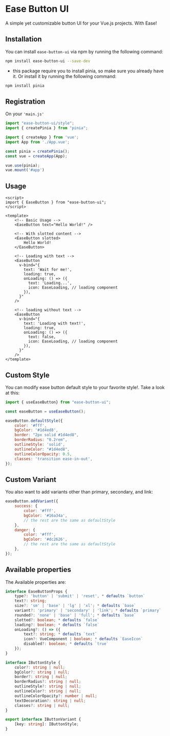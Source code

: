 # Ease Button UI

A simple yet customizable button UI for your Vue.js projects. With Ease!

## Installation

You can install `ease-button-ui` via npm by running the following command:

```bash
npm install ease-button-ui --save-dev
```
* this package require you to install pinia, so make sure you already have it.
Or install it by running the following command:

```bash
npm install pinia
```

## Registration

On your `'main.js'`

```js
import "ease-button-ui/style";
import { createPinia } from "pinia";

import { createApp } from 'vue';
import App from './App.vue';

const pinia = createPinia();
const vue = createApp(App);

vue.use(pinia);
vue.mount('#app')
```

## Usage

```vue
<script>
import { EaseButton } from "ease-button-ui";
</script>

<template>
    <!-- Basic Usage -->
    <EaseButton text="Hello World!" />

    <!-- With slotted content -->
    <EaseButton slotted>
        Hello World!
    </EaseButton>

    <!-- Loading with text -->
    <EaseButton
      v-bind="{
        text: 'Wait for me!',
        loading: true,
        onLoading: () => ({
          text: 'Loading...',
          icon: EaseLoading, // loading component
        }),
      }"
    />

    <!-- loading without text -->
    <EaseButton
      v-bind="{
        text: 'Loading with text!',
        loading: true,
        onLoading: () => ({
          text: false,
          icon: EaseLoading, // loading component
        }),
      }"
    />
</template>
```

## Custom Style

You can modify ease button default style to your favorite style!. Take a look at this:

```js
import { useEaseButton} from "ease-button-ui";

const easeButton = useEaseButton();

easeButton.defaultStyle({
    color: '#fff',
    bgColor: '#1d4ed8',
    border: "2px solid #1d4ed8",
    borderRadius: "0.2rem",
    outlineStyle: 'solid',
    outlineColor: "#1d4ed8",
    outlineColorOpacity: 0.5,
    classes: 'transition ease-in-out',
});
```

## Custom Variant

You also want to add variants other than primary, secondary, and link:

```js
easeButton.addVariant({
    success: {
        color: '#fff',
        bgColor: '#16a34a',
        // the rest are the same as defaultStyle
    },
    danger: {
        color: '#fff',
        bgColor: '#dc2626',
        // the rest are the same as defaultStyle
    },
});
```

## Available properties

The Available properties are:

```ts
interface EaseButtonProps {
    type?: 'button' | 'submit' | 'reset', * defaults `button`
    text?: string;
    size?: 'sm' | 'base' | 'lg' | 'xl'; * defaults `base`
    variant?: 'primary' | 'secondary' | 'link'; * defaults `primary`
    rounded?: 'none' | 'base' | 'full'; * defaults `base`
    slotted?: boolean; * defaults `false`
    loading?: boolean; * defaults `false`
    onLoading?: () => ({
        text?: string; * defaults `text`
        icon?: VueComponent | boolean; * defaults `EaseIcon` 
        disabled?: boolean; * defaults `true`
    });
}

interface IButtonStyle {
    color?: string | null;
    bgColor?: string | null;
    border?: string | null;
    borderRadius?: string | null;
    outlineStyle?: string | null;
    outlineColor?: string | null;
    outlineColorOpacity?: number | null;
    textDecoration?: string | null;
    classes?: string | null;
}

export interface IButtonVariant {
    [key: string]: IButtonStyle;
}
```